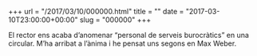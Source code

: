 +++
url = "/2017/03/10/000000.html"
title = ""
date = "2017-03-10T23:00:00+00:00"
slug = "000000"
+++

El rector ens acaba d’anomenar “personal de serveis burocràtics” en una circular. M’ha arribat a l’ànima i he pensat uns segons en Max Weber.

